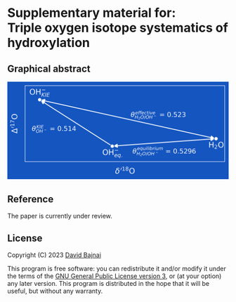 # Supplementary material for:</br>Triple oxygen isotope systematics of hydroxylation

## Graphical abstract
![Graphical Abstract](./OH2%20Graphical%20Abstract.png)

## Reference
The paper is currently under review.

## License
Copyright (C) 2023 <a href="https://davidbajnai.eu">David Bajnai</a>

This program is free software: you can redistribute it and/or modify
it under the terms of the [GNU General Public License version 3](LICENSE), or (at your option) any later version. This program is distributed in the hope that it will be useful,
but without any warranty.